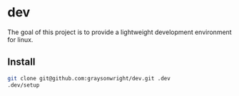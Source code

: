 # dev

The goal of this project is to provide a lightweight development environment for linux.

## Install

```bash
git clone git@github.com:graysonwright/dev.git .dev
.dev/setup
```
